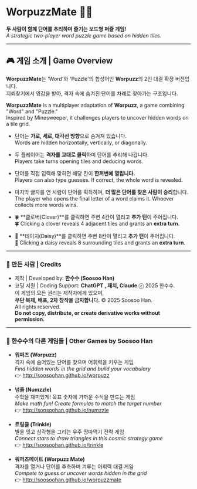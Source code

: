 # WorpuzzMate 🎲🌿  
**두 사람이 함께 단어를 추리하며 즐기는 보드형 퍼즐 게임!**  
*A strategic two-player word puzzle game based on hidden tiles.*

---

## 🎮 게임 소개 | Game Overview

**WorpuzzMate**는 'Word'와 'Puzzle'의 합성어인 **Worpuzz**의 2인 대결 확장 버전입니다.  
지뢰찾기에서 영감을 받아, 격자 속에 숨겨진 단어를 차례로 찾아가는 구조입니다.

**WorpuzzMate** is a multiplayer adaptation of **Worpuzz**, a game combining "Word" and "Puzzle."  
Inspired by Minesweeper, it challenges players to uncover hidden words on a tile grid.

- 단어는 **가로, 세로, 대각선 방향**으로 숨겨져 있습니다.  
  Words are hidden horizontally, vertically, or diagonally.

- 두 플레이어는 **격자를 교대로 클릭**하며 단어를 추리해 나갑니다.  
  Players take turns opening tiles and deducing words.

- 단어를 직접 입력해 맞히면 해당 칸이 **한꺼번에 열립니다.**  
  Players can also type guesses. If correct, the whole word is revealed.

- 마지막 글자를 연 사람이 단어를 획득하며, **더 많은 단어를 찾은 사람이 승리**합니다.  
  The player who opens the final letter of a word claims it. Whoever collects more words wins.

- 🍀 **클로버(Clover)**를 클릭하면 주변 4칸이 열리고 **추가 턴**이 주어집니다.  
  🍀 Clicking a clover reveals 4 adjacent tiles and grants an **extra turn**.

- 🌼 **데이지(Daisy)**를 클릭하면 주변 8칸이 열리고 **추가 턴**이 주어집니다.  
  🌼 Clicking a daisy reveals 8 surrounding tiles and grants an **extra turn**.

---
### 👤 만든 사람 | Credits

- 제작 | Developed by: **한수수 (Soosoo Han)**  
- 코딩 지원 | Coding Support: **ChatGPT , 재치,  Claude**
ⓒ 2025 한수수.  
이 게임의 모든 권리는 제작자에게 있으며,  
**무단 복제, 배포, 2차 창작을 금지합니다.**
© 2025 Soosoo Han.  
All rights reserved.  
**Do not copy, distribute, or create derivative works without permission.**

---

### 🧪 한수수의 다른 게임들 | Other Games by Soosoo Han

- **워퍼즈 (Worpuzz)**  
  격자 속에 숨어있는 단어를 찾으며 어휘력을 키우는 게임  
  *Find hidden words in the grid and build your vocabulary*  
  👉 http://soosoohan.github.io/worpuzz

- **넘즐 (Numzzle)**  
  수학을 재미있게! 목표 숫자에 가까운 수식을 만드는 게임  
  *Make math fun! Create formulas to match the target number*  
  👉 http://soosoohan.github.io/numzzle

- **트링클 (Trinkle)**  
  별을 잇고 삼각형을 그리는 우주 땅따먹기 전략 게임  
  *Connect stars to draw triangles in this cosmic strategy game*  
  👉 http://soosoohan.github.io/trinkle

- **워퍼즈메이트 (Worpuzz Mate)**  
  격자를 열거나 단어를 추측하며 겨루는 어휘력 대결 게임  
  *Compete to guess or uncover words hidden in the grid*  
  👉 http://soosoohan.github.io/worpuzzmate
